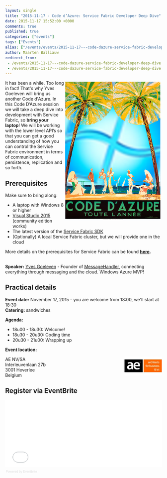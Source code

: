```yaml
---
layout: single
title: "2015-11-17 - Code d’Azure: Service Fabric Developer Deep Dive"
date: 2015-11-17 15:52:00 +0000
comments: true
published: true
categories: ["events"]
tags: ["Events"]
alias: ["/events/events/2015-11-17---code-dazure-service-fabric-developer-deep-dive"]
author: Maarten Balliauw
redirect_from:
 - /events/2015-11-17---code-dazure-service-fabric-developer-deep-dive.html
 - /events/2015-11-17---code-dazure-service-fabric-developer-deep-dive.html
---
```


<p><img width="315" height="450" align="right" alt="" src="/assets/media/Event/codedazure.png">It has been a while. Too long in fact! That's why Yves Goeleven will bring us another Code d'Azure. In this Code D&rsquo;Azure session we will take a deep dive into development with Service Fabric, so <strong>bring your laptop</strong>! We will be working with the lower level API&rsquo;s so that you can get a good understanding of how you can control the Service Fabric environment in terms of communication, persistence, replication and so forth.<b><br></b></p>
<h2>Prerequisites</h2>
<p>Make sure to bring along:</p>
<ul>
<li>A laptop with Windows 8 or higher</li>
<li><a href="https://www.visualstudio.com/en-us/visual-studio-homepage-vs.aspx">Visual Studio 2015</a> (community edition works)</li>
<li>The latest version of the <a href="https://azure.microsoft.com/en-us/documentation/articles/service-fabric-get-started/#install-the-runtime-sdk-and-tools">Service Fabric SDK</a></li>
<li>(Optionally) A local Service Fabric cluster, but we will provide one in the cloud</li>
</ul>
<div>More details on the prerequisites for Service Fabric can be found <strong><a href="https://azure.microsoft.com/en-us/documentation/articles/service-fabric-get-started/">here</a>.</strong></div>
<div><strong></strong><b><br></b></div>
<div>
<p><b>Speaker:</b> <a href="http://www.twitter.com/yvesgoeleven">Yves Goeleven</a> -&nbsp;Founder of <a href="http://www.messagehandler.net">MessageHandler</a>, connecting everything through messaging and the cloud. Windows Azure MVP!</p>
</div>
<h2>Practical details</h2>
<p><strong>Event date:</strong> November 17,&nbsp;2015 - you are welcome from 18:00, we'll start at 18:30<br><strong>Catering:&nbsp;</strong>sandwiches</p>
<p><strong>Agenda:</strong></p>
<ul>
<li>18u00 - 18u30: Welcome!</li>
<li>18u30 - 20u30: Coding time</li>
<li>20u30 - 21u00: Wrapping up</li>
</ul>
<div><strong>Event location:<br></strong></div>
<p><img width="120" height="60" align="right" alt="" src="/assets/media/sponsors/logo-ae.jpg">AE NV/SA<br>Interleuvenlaan 27b<br>3001 Heverlee<br>Belgium</p>
<h2>Register via EventBrite</h2>
<div style="width: 100%; text-align: left;"><iframe width="100%" height="214" src="//eventbrite.com/tickets-external?eid=18669602283&amp;ref=etckt" frameborder="0" marginwidth="5" marginheight="5" scrolling="auto" vspace="0" hspace="0" allowtransparency="true"></iframe>
<div style="font-family: Helvetica, Arial; font-size: 10px; padding: 5px 0 5px; margin: 2px; width: 100%; text-align: left;"><a class="powered-by-eb" style="color: #dddddd; text-decoration: none;" href="http://www.eventbrite.com/r/etckt" target="_blank">Powered by Eventbrite</a></div>
</div>







